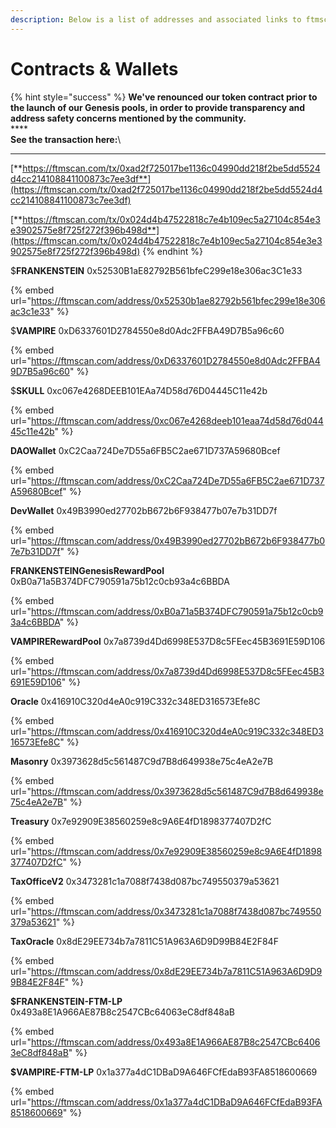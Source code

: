 ```yaml
---
description: Below is a list of addresses and associated links to ftmscan
---
```


# Contracts & Wallets

{% hint style="success" %}
**We've renounced our token contract prior to the launch of our Genesis pools, in order to provide transparency and address safety concerns mentioned by the community.**\
\*\*\*\*\
**See the transaction here:**\\

***

[**https://ftmscan.com/tx/0xad2f725017be1136c04990dd218f2be5dd5524d4cc214108841100873c7ee3df**](https://ftmscan.com/tx/0xad2f725017be1136c04990dd218f2be5dd5524d4cc214108841100873c7ee3df)

[**https://ftmscan.com/tx/0x024d4b47522818c7e4b109ec5a27104c854e3e3902575e8f725f272f396b498d**](https://ftmscan.com/tx/0x024d4b47522818c7e4b109ec5a27104c854e3e3902575e8f725f272f396b498d)
{% endhint %}

$**FRANKENSTEIN** 0x52530B1aE82792B561bfeC299e18e306ac3C1e33

{% embed url="https://ftmscan.com/address/0x52530b1ae82792b561bfec299e18e306ac3c1e33" %}

$**VAMPIRE** 0xD6337601D2784550e8d0Adc2FFBA49D7B5a96c60

{% embed url="https://ftmscan.com/address/0xD6337601D2784550e8d0Adc2FFBA49D7B5a96c60" %}

$**SKULL** 0xc067e4268DEEB101EAa74D58d76D04445C11e42b

{% embed url="https://ftmscan.com/address/0xc067e4268deeb101eaa74d58d76d04445c11e42b" %}

**DAOWallet** 0xC2Caa724De7D55a6FB5C2ae671D737A59680Bcef

{% embed url="https://ftmscan.com/address/0xC2Caa724De7D55a6FB5C2ae671D737A59680Bcef" %}

**DevWallet** 0x49B3990ed27702bB672b6F938477b07e7b31DD7f

{% embed url="https://ftmscan.com/address/0x49B3990ed27702bB672b6F938477b07e7b31DD7f" %}

**FRANKENSTEINGenesisRewardPool** 0xB0a71a5B374DFC790591a75b12c0cb93a4c6BBDA

{% embed url="https://ftmscan.com/address/0xB0a71a5B374DFC790591a75b12c0cb93a4c6BBDA" %}

**VAMPIRERewardPool** 0x7a8739d4Dd6998E537D8c5FEec45B3691E59D106

{% embed url="https://ftmscan.com/address/0x7a8739d4Dd6998E537D8c5FEec45B3691E59D106" %}

**Oracle** 0x416910C320d4eA0c919C332c348ED316573Efe8C

{% embed url="https://ftmscan.com/address/0x416910C320d4eA0c919C332c348ED316573Efe8C" %}

**Masonry** 0x3973628d5c561487C9d7B8d649938e75c4eA2e7B

{% embed url="https://ftmscan.com/address/0x3973628d5c561487C9d7B8d649938e75c4eA2e7B" %}

**Treasury** 0x7e92909E38560259e8c9A6E4fD1898377407D2fC

{% embed url="https://ftmscan.com/address/0x7e92909E38560259e8c9A6E4fD1898377407D2fC" %}

**TaxOfficeV2** 0x3473281c1a7088f7438d087bc749550379a53621

{% embed url="https://ftmscan.com/address/0x3473281c1a7088f7438d087bc749550379a53621" %}

**TaxOracle** 0x8dE29EE734b7a7811C51A963A6D9D99B84E2F84F

{% embed url="https://ftmscan.com/address/0x8dE29EE734b7a7811C51A963A6D9D99B84E2F84F" %}

**$FRANKENSTEIN-FTM-LP** 0x493a8E1A966AE87B8c2547CBc64063eC8df848aB

{% embed url="https://ftmscan.com/address/0x493a8E1A966AE87B8c2547CBc64063eC8df848aB" %}

**$VAMPIRE-FTM-LP** 0x1a377a4dC1DBaD9A646FCfEdaB93FA8518600669

{% embed url="https://ftmscan.com/address/0x1a377a4dC1DBaD9A646FCfEdaB93FA8518600669" %}
